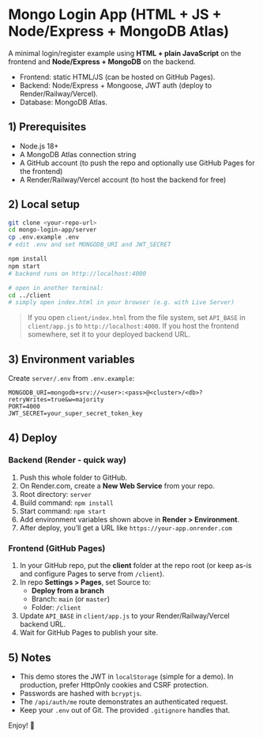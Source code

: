 # Mongo Login App (HTML + JS + Node/Express + MongoDB Atlas)

A minimal login/register example using **HTML + plain JavaScript** on the frontend and **Node/Express + MongoDB** on the backend.

- Frontend: static HTML/JS (can be hosted on GitHub Pages).
- Backend: Node/Express + Mongoose, JWT auth (deploy to Render/Railway/Vercel).
- Database: MongoDB Atlas.

## 1) Prerequisites
- Node.js 18+
- A MongoDB Atlas connection string
- A GitHub account (to push the repo and optionally use GitHub Pages for the frontend)
- A Render/Railway/Vercel account (to host the backend for free)

## 2) Local setup

```bash
git clone <your-repo-url>
cd mongo-login-app/server
cp .env.example .env
# edit .env and set MONGODB_URI and JWT_SECRET

npm install
npm start
# backend runs on http://localhost:4000

# open in another terminal:
cd ../client
# simply open index.html in your browser (e.g. with Live Server)
```

> If you open `client/index.html` from the file system, set `API_BASE` in `client/app.js` to `http://localhost:4000`. If you host the frontend somewhere, set it to your deployed backend URL.

## 3) Environment variables

Create `server/.env` from `.env.example`:

```
MONGODB_URI=mongodb+srv://<user>:<pass>@<cluster>/<db>?retryWrites=true&w=majority
PORT=4000
JWT_SECRET=your_super_secret_token_key
```

## 4) Deploy

### Backend (Render - quick way)
1. Push this whole folder to GitHub.
2. On Render.com, create a **New Web Service** from your repo.
3. Root directory: `server`
4. Build command: `npm install`
5. Start command: `npm start`
6. Add environment variables shown above in **Render > Environment**.
7. After deploy, you’ll get a URL like `https://your-app.onrender.com`

### Frontend (GitHub Pages)
1. In your GitHub repo, put the **client** folder at the repo root (or keep as-is and configure Pages to serve from `/client`).
2. In repo **Settings > Pages**, set Source to:
   - **Deploy from a branch**
   - Branch: `main` (or `master`)
   - Folder: `/client`
3. Update `API_BASE` in `client/app.js` to your Render/Railway/Vercel backend URL.
4. Wait for GitHub Pages to publish your site.

## 5) Notes
- This demo stores the JWT in `localStorage` (simple for a demo). In production, prefer HttpOnly cookies and CSRF protection.
- Passwords are hashed with `bcryptjs`.
- The `/api/auth/me` route demonstrates an authenticated request.
- Keep your `.env` out of Git. The provided `.gitignore` handles that.

Enjoy! 🚀
